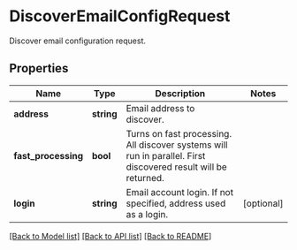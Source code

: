 # DiscoverEmailConfigRequest

Discover email configuration request.

## Properties
Name | Type | Description | Notes
---- | ---- | ----------- | -----
**address** | **string** | Email address to discover. | 
**fast_processing** | **bool** | Turns on fast processing. All discover systems will run in parallel. First discovered result will be returned. | 
**login** | **string** | Email account login. If not specified, address used as a login. | [optional] 




[[Back to Model list]](README.md#documentation-for-models) [[Back to API list]](README.md#documentation-for-api-endpoints) [[Back to README]](README.md)

